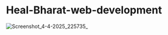 # Heal-Bharat-web-development
![Screenshot_4-4-2025_225735_](https://github.com/user-attachments/assets/5d6ad1bc-97bb-4c33-a8b7-75460e039eeb)


